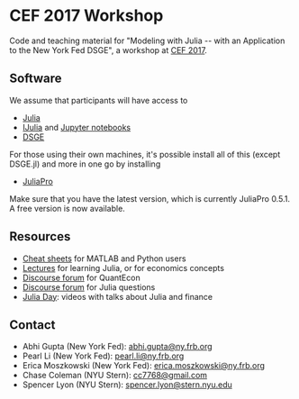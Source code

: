 # CEF 2017 Workshop

Code and teaching material for "Modeling with Julia -- with an Application to the New York Fed DSGE", a workshop at [CEF 2017](http://comp-econ.org/CEF_2017/index.htm).

## Software

We assume that participants will have access to

* [Julia](http://julialang.org/)
* [IJulia](https://github.com/JuliaLang/IJulia.jl) and [Jupyter notebooks](https://jupyter.org/)
* [DSGE](https://github.com/FRBNY-DSGE/DSGE.jl)

For those using their own machines, it's possible install all of this (except DSGE.jl) and more in one go by installing

* [JuliaPro](http://juliacomputing.com/products/juliapro.html)

Make sure that you have the latest version, which is currently JuliaPro
0.5.1.  A free version is now available.

## Resources

* [Cheat sheets](http://cheatsheets.quantecon.org/) for MATLAB and Python users
* [Lectures](http://lectures.quantecon.org/) for learning Julia, or for economics concepts
* [Discourse forum](http://discourse.quantecon.org/) for QuantEcon
* [Discourse forum](http://discourse.julialang.org/) for Julia questions
* [Julia Day](https://juliacomputing.com/blog/2016/11/01/Julia-Day-NY.html): videos with talks about Julia and finance

## Contact

* Abhi Gupta (New York Fed): abhi.gupta@ny.frb.org
* Pearl Li (New York Fed): pearl.li@ny.frb.org
* Erica Moszkowski (New York Fed): erica.moszkowski@ny.frb.org
* Chase Coleman (NYU Stern): cc7768@gmail.com
* Spencer Lyon (NYU Stern): spencer.lyon@stern.nyu.edu
